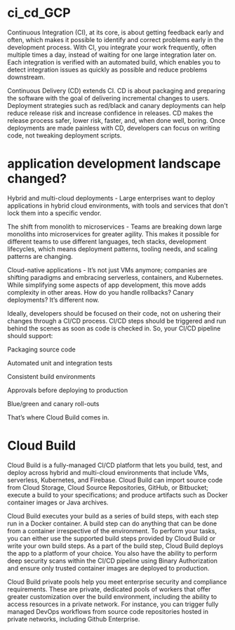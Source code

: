 # ci_cd_GCP

Continuous Integration (CI), at its core, is about getting feedback early and often, which makes it possible to identify and correct problems early in the development process. With CI, you integrate your work frequently, often multiple times a day, instead of waiting for one large integration later on. Each integration is verified with an automated build, which enables you to detect integration issues as quickly as possible and reduce problems downstream.

Continuous Delivery (CD) extends CI. CD is about packaging and preparing the software with the goal of delivering incremental changes to users.  Deployment strategies such as red/black and canary deployments can help reduce release risk and increase confidence in releases. CD makes the release process safer, lower risk, faster, and, when done well, boring. Once  deployments are made painless with CD, developers can focus on writing code, not tweaking deployment scripts.

# application development landscape changed?

Hybrid and multi-cloud deployments - Large enterprises want to deploy applications in hybrid cloud environments, with tools and services that don't lock them into a specific vendor. 

The shift from monolith to microservices - Teams are breaking down large monoliths into microservices for greater agility. This makes it possible for different teams to use different languages, tech stacks, development lifecycles, which means deployment patterns, tooling needs, and scaling patterns are changing.

Cloud-native applications - It’s not just VMs anymore; companies are shifting paradigms and embracing  serverless, containers, and Kubernetes. While simplifying some aspects of app development, this move adds complexity in other areas. How do you handle rollbacks? Canary deployments? It’s different now.  

Ideally, developers should be focused on their code, not on ushering their changes through a CI/CD process.  CI/CD steps should be triggered and run behind the scenes as soon as code is checked in. So, your CI/CD pipeline should support:

Packaging source code

Automated unit and integration tests

Consistent build environments

Approvals before deploying to production

Blue/green and canary roll-outs 

That’s where Cloud Build comes in. 

# Cloud Build

Cloud Build is a fully-managed CI/CD platform that lets you build, test, and deploy across hybrid and multi-cloud environments that include VMs, serverless, Kubernetes, and Firebase. Cloud Build can import source code from Cloud Storage, Cloud Source Repositories, GitHub, or Bitbucket; execute a build to your specifications; and produce artifacts such as Docker container images or Java archives.  

Cloud Build executes your build as a series of build steps, with each step run in a Docker container. A build step can do anything that can be done from a container irrespective of the environment. To perform your tasks, you can either use the supported build steps provided by Cloud Build or write your own build steps. As a part of the build step, Cloud Build deploys the app to a platform of your choice. You also have the ability to perform deep security scans within the CI/CD pipeline using Binary Authorization and ensure only trusted container images are deployed to production. 

Cloud Build private pools help you meet enterprise security and compliance requirements. These are private, dedicated pools of workers that offer greater customization over the build environment, including the ability to access resources in a private network. For instance, you can trigger fully managed DevOps workflows from source code repositories hosted in private networks, including Github Enterprise.



